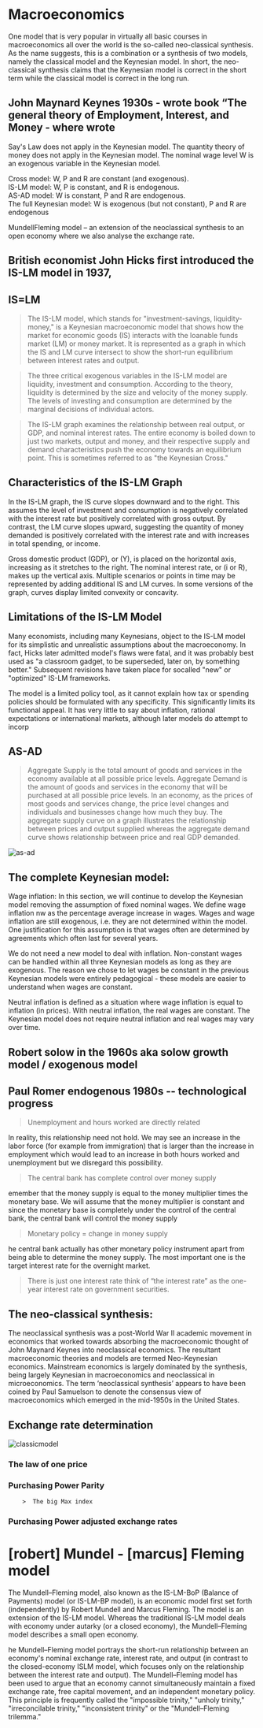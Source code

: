 # Macroeconomics 

One model that is very popular in virtually all basic courses in macroeconomics all over
the world is the so-called neo-classical synthesis. As the name suggests, this is a combination
or a synthesis of two models, namely the classical model and the Keynesian model. In short,
the neo-classical synthesis claims that the Keynesian model is correct in the short term while
the classical model is correct in the long run.


## John Maynard Keynes 1930s - wrote book “The general theory of Employment, Interest, and Money - where wrote 
Say's Law does not apply in the Keynesian model.
The quantity theory of money does not apply in the Keynesian model.
The nominal wage level W is an exogenous variable in the Keynesian model.

Cross model: W, P and R are constant (and exogenous).  
IS-LM model: W, P is constant, and R is endogenous.  
AS-AD model: W is constant, P and R are endogenous.  
The full Keynesian model: W is exogenous (but not constant), P and R are endogenous

MundellFleming model – an extension of the neoclassical synthesis to an open economy where we
also analyse the exchange rate.

## British economist John Hicks first introduced the IS-LM model in 1937, 

## IS=LM

> The IS-LM model, which stands for "investment-savings, liquidity-money," is a
Keynesian macroeconomic model that shows how the market for economic goods (IS)
interacts with the loanable funds market (LM) or money market. It is represented as a graph
in which the IS and LM curve intersect to show the short-run equilibrium between interest
rates and output.


> The three critical exogenous variables in the IS-LM model are liquidity, investment and
consumption. According to the theory, liquidity is determined by the size and velocity of the
money supply. The levels of investing and consumption are determined by the marginal
decisions of individual actors.

> The IS-LM graph examines the relationship between real output, or GDP, and nominal
interest rates. The entire economy is boiled down to just two markets, output and money, and
their respective supply and demand characteristics push the economy towards
an equilibrium point. This is sometimes referred to as "the Keynesian Cross."

## Characteristics of the IS-LM Graph

In the IS-LM graph, the IS curve slopes downward and to the right. This assumes the
level of investment and consumption is negatively correlated with the interest rate but
positively correlated with gross output. By contrast, the LM curve slopes upward, suggesting
the quantity of money demanded is positively correlated with the interest rate and with
increases in total spending, or income.

Gross domestic product (GDP), or (Y), is placed on the horizontal axis, increasing as it
stretches to the right. The nominal interest rate, or (i or R), makes up the vertical axis.
Multiple scenarios or points in time may be represented by adding additional IS and LM
curves. In some versions of the graph, curves display limited convexity or concavity.

## Limitations of the IS-LM Model

Many economists, including many Keynesians, object to the IS-LM model for its
simplistic and unrealistic assumptions about the macroeconomy. In fact, Hicks later admitted 
model's flaws were fatal, and it was probably best used as "a classroom gadget, to be
superseded, later on, by something better." Subsequent revisions have taken place for socalled "new" or "optimized" IS-LM frameworks.

The model is a limited policy tool, as it cannot explain how tax or spending policies
should be formulated with any specificity. This significantly limits its functional appeal. It
has very little to say about inflation, rational expectations or international markets, although
later models do attempt to incorp

## AS-AD    

> Aggregate Supply is the total amount of goods and services in the economy available at
all possible price levels. Aggregate Demand is the amount of goods and services in the
economy that will be purchased at all possible price levels. In an economy, as the prices of
most goods and services change, the price level changes and individuals and businesses
change how much they buy. The aggregate supply curve on a graph illustrates the relationship
between prices and output supplied whereas the aggregate demand curve shows relationship
between price and real GDP demanded.

![as-ad](../pics/macroasad.png)


## The complete Keynesian model:

Wage inflation:
In this section, we will continue to develop the Keynesian model removing the
assumption of fixed nominal wages. We define wage inflation nw as the percentage average
increase in wages. Wages and wage inflation are still exogenous, i.e. they are not determined
within the model. One justification for this assumption is that wages often are determined by
agreements which often last for several years.

We do not need a new model to deal with inflation. Non-constant wages can be handled
within all three Keynesian models as long as they are exogenous. The reason we chose to let
wages be constant in the previous Keynesian models were entirely pedagogical - these
models are easier to understand when wages are constant.

Neutral inflation is defined as a situation where wage inflation is equal to inflation (in
prices). With neutral inflation, the real wages are constant. The Keynesian model does not
require neutral inflation and real wages may vary over time.

## Robert solow in the 1960s aka solow growth model / exogenous model

## Paul Romer endogenous 1980s -- technological progress 

> Unemployment and hours worked are directly related

In reality, this relationship need not hold. We may see an increase in the labor force (for
example from immigration) that is larger than the increase in employment which would lead
to an increase in both hours worked and unemployment but we disregard this possibility.

> The central bank has complete control over money supply

emember that the money supply is equal to the money multiplier times the monetary
base. We will assume that the money multiplier is constant and since the monetary base is
completely under the control of the central bank, the central bank will control the money supply

> Monetary policy = change in money supply

he central bank actually has other monetary policy instrument apart from being able to
determine the money supply. The most important one is the target interest rate for the
overnight market.

> There is just one interest rate 
think of “the interest rate” as the one-year
interest rate on government securities.


## The neo-classical synthesis:

The neoclassical synthesis was a post-World War II academic movement
in economics that worked towards absorbing the macroeconomic thought of John Maynard
Keynes into neoclassical economics. The resultant macroeconomic theories and models are
termed Neo-Keynesian economics. Mainstream economics is largely dominated by the
synthesis, being largely Keynesian in macroeconomics and neoclassical in microeconomics.
The term ‘neoclassical synthesis’ appears to have been coined by Paul Samuelson to
denote the consensus view of macroeconomics which emerged in the mid-1950s in the
United States.


## Exchange rate determination

![classicmodel](../pics/macroclassicmodelexchangerate.png)

### The law of one price
### Purchasing Power Parity
        >  The big Max index

### Purchasing Power adjusted exchange rates


# [robert] Mundel - [marcus] Fleming model

The Mundell–Fleming model, also known as the IS-LM-BoP (Balance of
Payments) model (or IS-LM-BP model), is an economic model first set forth (independently)
by Robert Mundell and Marcus Fleming. The model is an extension of the IS-LM model.
Whereas the traditional IS-LM model deals with economy under autarky (or a closed
economy), the Mundell–Fleming model describes a small open economy.

he Mundell–Fleming model portrays the short-run relationship between an economy's
nominal exchange rate, interest rate, and output (in contrast to the closed-economy ISLM model, which focuses only on the relationship between the interest rate and output). The
Mundell–Fleming model has been used to argue that an economy cannot simultaneously
maintain a fixed exchange rate, free capital movement, and an independent monetary policy.
This principle is frequently called the "impossible trinity," "unholy trinity," "irreconcilable 
trinity," "inconsistent trinity" or the "Mundell–Fleming trilemma."
